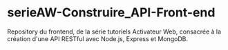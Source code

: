 # serieAW-Construire_API-Front-end
Repository du frontend, de la série tutoriels Activateur Web, consacrée à la création d'une API RESTful avec Node.js, Express et MongoDB.
